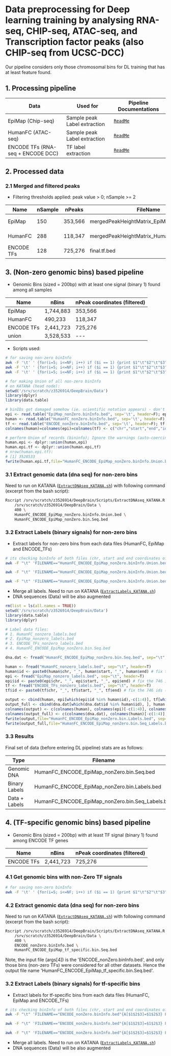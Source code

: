 # Data preprocessing for Deep learning training by analysing RNA-seq, CHIP-seq, ATAC-seq, and Transcription factor peaks (also CHIP-seq from UCSC-DCC)
Our pipeline considers only those chromosomal bins for DL training that has at least feature found. 

## 1. Processing pipeline
|Data|Used for|Pipeline Documentations|
|---|---|---|
|EpiMap (Chip-seq)|Sample peak Label extraction|[```ReadMe```](https://github.com/Akmazad/deepBrain/tree/master/Data%20Processing/Psychencode_June2019/README.md)|
|HumanFC (ATAC-seq)|Sample peak Label extraction|[```ReadMe```](https://github.com/Akmazad/deepBrain/tree/master/Data%20Processing/Psychencode_June2019/README.md)|
|ENCODE TFs (RNA-seq + ENCODE DCC)|TF label extraction|[```ReadMe```](https://github.com/Akmazad/deepBrain/blob/master/Data%20Processing/RNA-seq/README.md)|


## 2. Processed data
### 2.1 Merged and filtered peaks
- Filtering thresholds applied: peak value > 0; nSample >= 2

|Name|nSample|nPeaks|FileName|FileLocation|FileSize|
|---|---|---|---|---|---|
|EpiMap|150|353,566|mergedPeakHeightMatrix_EpiMap_filtered.bed|/Volumes/Data1/PROJECTS/DeepLearning/Test|123,333,174 byte|
|HumanFC|288|118,347|mergedPeakHeightMatrix_HumanFC_filtered.bed|/Volumes/Data1/PROJECTS/DeepLearning/Test|73,943,685 byte|
|ENCODE TFs|128|725,276|final.tf.bed|/Volumes/Data1/PROJECTS/DeepLearning/Test|220,373,843 byte|

## 3. (Non-zero genomic bins) based pipeline
- Genomic Bins (sized = 200bp) with at least one signal (binary 1) found among all samples

|Name|nBins|nPeak coordinates (filtered)|
|---|---|---|
|EpiMap|1,744,883|353,566|
|HumanFC|490,233|118,347|
|ENCODE TFs|2,441,723|725,276|
|union|3,528,533|---|
- Scripts used:
```sh
# for saving non-zero binInfo
awk -F '\t' ' {for(i=5; i<=NF; i++) if ($i == 1) {print $1"\t"$2"\t"$3"\t"$4; break;} }' mergedPeakHeightMatrix_EpiMap_filtered.overlaps.dropped.fixed.filtered.sorted.bed > EpiMap_nonZero.binInfo.bed
awk -F '\t' ' {for(i=5; i<=NF; i++) if ($i == 1) {print $1"\t"$2"\t"$3"\t"$4; break;} }' mergedPeakHeightMatrix_HumanFC_filtered.overlaps.dropped.fixed.filtered.sorted.bed > HumanFC_nonZero.binInfo.bed
awk -F '\t' ' {for(i=5; i<=NF; i++) if ($i == 1) {print $1"\t"$2"\t"$3"\t"$4; break;} }' final.tf.overlaps.dropped.fixed.filtered.sorted.bed > ENCODE_nonZero.binInfo.bed
```
```r
# for making Union of all non-zero binInfo
# on KATANA (head node): 
setwd('/srv/scratch/z3526914/DeepBrain/Data')
library(dplyr)
library(data.table)

# binIDs got damaged somehow (ie. scientific notation appears) - don't know when and why, so need to reconstruct
epi <- read.table("EpiMap_nonZero.binInfo.bed", sep='\t', header=F); epi <- cbind(epi[,-4],paste0(epi[,1],"_",epi[,2],"_",epi[,3]))
human <- read.table("HumanFC_nonZero.binInfo.bed", sep='\t', header=F);  human <- cbind(human[,-4],paste0(human[,1],"_",human[,2],"_",human[,3]))
tf <- read.table("ENCODE_nonZero.binInfo.bed", sep='\t', header=F); tf <- cbind(tf[,-4],paste0(tf[,1],"_",tf[,2],"_",tf[,3]))
colnames(human)=colnames(epi)=colnames(tf) <- c("chr","start","end","id")

# perform Union of records (bininfo); Ignore the warnings (auto-coercing of columns is helpful here)
human.epi <- dplyr::union(human,epi)
human.epi.tf <- dplyr::union(human.epi,tf)
# nrow(human.epi.tf):
# [1] 3528533
fwrite(human.epi.tf,file="HumanFC_ENCODE_EpiMap_nonZero.binInfo.Union.bed", sep="\t", row.names=F, quote=F)
```

### 3.1 Extract genomic data (dna seq) for non-zero bins
Need to run on KATANA ([```ExtractDNAseq_KATANA.sh```](https://github.com/Akmazad/deepBrain/blob/master/Data%20Processing/ExtractDNAseq_KATANA.sh)) with following command (excerpt from the bash script):
```sh
Rscript /srv/scratch/z3526914/DeepBrain/Scripts/ExtractDNAseq_KATANA.R \
	/srv/scratch/z3526914/DeepBrain/Data \
	400 \
	HumanFC_ENCODE_EpiMap_nonZero.binInfo.Union.bed \
	HumanFC_ENCODE_EpiMap_nonZero.bin.Seq.bed
```
### 3.2 Extract Labels (binary signals) for non-zero bins
- Extract labels for non-zero bins from each data files (HumanFC, EpiMap and ENCODE_TFs)
```sh
# its checking binInfo of both files (chr, start and end coordinates of bins)
awk -F "\t" 'FILENAME=="HumanFC_ENCODE_EpiMap_nonZero.binInfo.Union.bed"{A[$1$2$3]=$1$2$3} FILENAME=="mergedPeakHeightMatrix_HumanFC_filtered.overlaps.dropped.fixed.filtered.sorted.bed"{if(A[$1$2$3]==$1$2$3){print}}' HumanFC_ENCODE_EpiMap_nonZero.binInfo.Union.bed mergedPeakHeightMatrix_HumanFC_filtered.overlaps.dropped.fixed.filtered.sorted.bed > HumanFC_nonzero_labels.bed

awk -F "\t" 'FILENAME=="HumanFC_ENCODE_EpiMap_nonZero.binInfo.Union.bed"{A[$1$2$3]=$1$2$3} FILENAME=="mergedPeakHeightMatrix_EpiMap_filtered.overlaps.dropped.fixed.filtered.sorted.bed"{if(A[$1$2$3]==$1$2$3){print}}' HumanFC_ENCODE_EpiMap_nonZero.binInfo.Union.bed mergedPeakHeightMatrix_EpiMap_filtered.overlaps.dropped.fixed.filtered.sorted.bed > EpiMap_nonzero_labels.bed

awk -F "\t" 'FILENAME=="HumanFC_ENCODE_EpiMap_nonZero.binInfo.Union.bed"{A[$1$2$3]=$1$2$3} FILENAME=="final.tf.overlaps.dropped.fixed.filtered.sorted.bed"{if(A[$1$2$3]==$1$2$3){print}}' HumanFC_ENCODE_EpiMap_nonZero.binInfo.Union.bed final.tf.overlaps.dropped.fixed.filtered.sorted.bed > ENCODE_TFs_nonzero_labels.bed

```
- Merge all labels. Need to run on KATANA ([```ExtractLabels_KATANA.sh```](https://github.com/Akmazad/deepBrain/blob/master/Data%20Processing/ExtractLabels_KATANA.sh))
- DNA sequences (Data) will be also augmented
```r
rm(list = ls(all.names = TRUE))
setwd('/srv/scratch/z3526914/DeepBrain/Data')
library(data.table)
library(dplyr)

# Label data files: 
# 1. HumanFC_nonzero_labels.bed
# 2. EpiMap_nonzero_labels.bed
# 3. ENCODE_TFs_nonzero_labels.bed
# 4. HumanFC_ENCODE_EpiMap_nonZero.bin.Seq.bed

dna.dat <- fread("HumanFC_ENCODE_EpiMap_nonZero.bin.Seq.bed", sep="\t", header=T) # ids seemed fine: "grep -o 'e+' HumanFC_ENCODE_EpiMap_nonZero.bin.Seq.bed | wc -l" return 0

human <- fread("HumanFC_nonzero_labels.bed", sep="\t", header=T)
human$id <- paste0(human$chr, "_", human$start, "_", human$end) # fix the 746 ids (scientific notation appread!!)
epi <- fread("EpiMap_nonzero_labels.bed", sep="\t", header=T)
epi$id <- paste0(epi$chr, "_", epi$start, "_", epi$end) # fix the 746 ids (scientific notation appread!!)
tf <- fread("ENCODE_TFs_nonzero_labels.bed", sep="\t", header=T)
tf$id <- paste0(tf$chr, "_", tf$start, "_", tf$end) # fix the 746 ids (scientific notation appread!!)

output <- cbind(human, epi[which(epi$id %in% human$id),-c(1:4)], tf[which(tf$id %in% human$id),-c(1:4)])
output_full <- cbind(dna.dat[which(dna.dat$id %in% human$id), ], human[,-c(1:4)], epi[which(epi$id %in% human$id),-c(1:4)], tf[which(tf$id %in% human$id),-c(1:4)])
colnames(output) <- c(colnames(human), colnames(epi)[-c(1:4)], colnames(tf)[-c(1:4)])
colnames(output_full) <- c(colnames(dna.dat), colnames(human)[-c(1:4)], colnames(epi)[-c(1:4)], colnames(tf)[-c(1:4)])
fwrite(output,file="HumanFC_ENCODE_EpiMap_nonZero.bin.Labels.bed", sep="\t", row.names=F, quote=F)
fwrite(output_full,file="HumanFC_ENCODE_EpiMap_nonZero.bin.Seq_Labels.bed", sep="\t", row.names=F, quote=F)
```

### 3.3 Results
Final set of data (before entering DL pipeline) stats are as follows:

|Type|Filename|Location|nBins|nLabels|
|---|---|---|---|---|
|Genomic DNA|HumanFC_ENCODE_EpiMap_nonZero.bin.Seq.bed|/Volumes/Data1/PROJECTS/DeepLearning/Test|3,528,533|---|
|Binary Labels|HumanFC_ENCODE_EpiMap_nonZero.bin.Labels.bed|/Volumes/Data1/PROJECTS/DeepLearning/Test|3,528,533|566|
|Data + Labels|HumanFC_ENCODE_EpiMap_nonZero.bin.Seq_Labels.bed|/Volumes/Data1/PROJECTS/DeepLearning/Test|3,528,533|566|

## 4. (TF-specific genomic bins) based pipeline
- Genomic Bins (sized = 200bp) with at least TF signal (binary 1) found among ENCODE TF genes

|Name|nBins|nPeak coordinates (filtered)|
|---|---|---|
|ENCODE TFs|2,441,723|725,276|

### 4.1 Get genomic bins with non-Zero TF signals
```sh
# for saving non-zero binInfo
awk -F '\t' ' {for(i=5; i<=NF; i++) if ($i == 1) {print $1"\t"$2"\t"$3"\t"$4; break;} }' final.tf.overlaps.dropped.fixed.filtered.sorted.bed > ENCODE_nonZero.binInfo.bed
```
### 4.2 Extract genomic data (dna seq) for non-zero bins
Need to run on KATANA ([```ExtractDNAseq_KATANA.sh```](https://github.com/Akmazad/deepBrain/blob/master/Data%20Processing/ExtractDNAseq_KATANA.sh)) with following command (excerpt from the bash script):
```sh
Rscript /srv/scratch/z3526914/DeepBrain/Scripts/ExtractDNAseq_KATANA.R \
	/srv/scratch/z3526914/DeepBrain/Data \
	400 \
	ENCODE_nonZero.binInfo.bed \
	HumanFC_ENCODE_EpiMap_tf_specific.bin.Seq.bed
```
Note, the input file (args[4]) is the 'ENCODE_nonZero.binInfo.bed', and only those bins (non-zero TFs) were considered for all other datasets. Hence the output file name 'HumanFC_ENCODE_EpiMap_tf_specific.bin.Seq.bed'.

### 3.2 Extract Labels (binary signals) for tf-specific bins
- Extract labels for tf-specific bins from each data files (HumanFC, EpiMap and ENCODE_TFs)
```sh
# its checking binInfo of both files (chr, start and end coordinates of bins)
awk -F "\t" 'FILENAME=="ENCODE_nonZero.binInfo.bed"{A[$1$2$3]=$1$2$3} FILENAME=="mergedPeakHeightMatrix_HumanFC_filtered.overlaps.dropped.fixed.filtered.sorted.bed"{if(A[$1$2$3]==$1$2$3){print}}' ENCODE_nonZero.binInfo.bed mergedPeakHeightMatrix_HumanFC_filtered.overlaps.dropped.fixed.filtered.sorted.bed > HumanFC_tf_specific_labels.bed

awk -F "\t" 'FILENAME=="ENCODE_nonZero.binInfo.bed"{A[$1$2$3]=$1$2$3} FILENAME=="mergedPeakHeightMatrix_EpiMap_filtered.overlaps.dropped.fixed.filtered.sorted.bed"{if(A[$1$2$3]==$1$2$3){print}}' ENCODE_nonZero.binInfo.bed mergedPeakHeightMatrix_EpiMap_filtered.overlaps.dropped.fixed.filtered.sorted.bed > EpiMap_tf_specific_labels.bed

awk -F "\t" 'FILENAME=="ENCODE_nonZero.binInfo.bed"{A[$1$2$3]=$1$2$3} FILENAME=="final.tf.overlaps.dropped.fixed.filtered.sorted.bed"{if(A[$1$2$3]==$1$2$3){print}}' ENCODE_nonZero.binInfo.bed final.tf.overlaps.dropped.fixed.filtered.sorted.bed > ENCODE_TFs_tf_specific_labels.bed

```
- Merge all labels. Need to run on KATANA ([```ExtractLabels_KATANA.sh```](https://github.com/Akmazad/deepBrain/blob/master/Data%20Processing/ExtractLabels_KATANA.sh))
- DNA sequences (Data) will be also augmented
